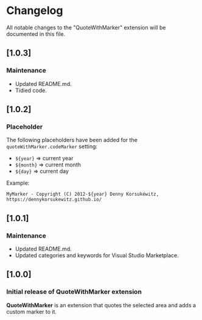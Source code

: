 # Changelog

All notable changes to the "QuoteWithMarker" extension will be documented in this file.

## [1.0.3]

### Maintenance

- Updated README.md.
- Tidied code.

## [1.0.2]

### Placeholder

The following placeholders have been added for the `quoteWithMarker.codeMarker` setting:

- `${year}`   => current year
- `${month}`  => current month
- `${day}`    => current day

Example:

`MyMarker - Copyright (C) 2012-${year} Denny Korsukéwitz, https://dennykorsukewitz.github.io/`

## [1.0.1]

### Maintenance

- Updated README.md.
- Updated categories and keywords for Visual Studio Marketplace.

## [1.0.0]

### Initial release of QuoteWithMarker extension

**QuoteWithMarker** is an extension that quotes the selected area and adds a custom marker to it.

